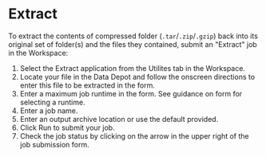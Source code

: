 # Extract

To extract the contents of compressed folder (`.tar`/`.zip`/`.gzip`) back into its original set of folder(s) and the files they contained, submit an "Extract" job in the Workspace:

1. Select the Extract application from the Utilites tab in the Workspace.
1. Locate your file in the Data Depot and follow the onscreen directions to enter this file to be extracted in the form.
1. Enter a maximum job runtime in the form. See guidance on form for selecting a runtime.
1. Enter a job name.
1. Enter an output archive location or use the default provided.
1. Click Run to submit your job.
1. Check the job status by clicking on the arrow in the upper right of the job submission form.

